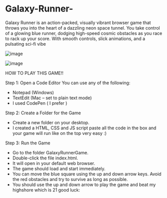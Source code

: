 # Galaxy-Runner-
Galaxy Runner is an action-packed, visually vibrant browser game that throws you into the heart of a dazzling neon space tunnel. You take control of a glowing blue runner, dodging high-speed cosmic obstacles as you race to rack up your score. With smooth controls, slick animations, and a pulsating sci-fi vibe

![image](https://github.com/user-attachments/assets/3102196c-8c2f-4bbb-baf5-90e33d14ebdb)

![image](https://github.com/user-attachments/assets/0a4693e3-584c-4eaf-b089-95cf16f253a8)

HOW TO PLAY THIS GAME!!

Step 1: Open a Code Editor
You can use any of the following:
- Notepad (Windows)
- TextEdit (Mac – set to plain text mode)
- I used CodePen ( I prefer )


Step 2: Create a Folder for the Game
- Create a new folder on your desktop.
- I created a HTML, CSS and JS script paste all the code in the box and your game will run like on the top very easy :)

Step 3: Run the Game
- Go to the folder GalaxyRunnerGame.
- Double-click the file index.html.
- It will open in your default web browser.
- The game should load and start immediately.
- You can move the blue square using the up and down arrow keys. Avoid the red obstacles and try to survive as long as possible.
- You should use the up and down arrow to play the game and beat my highshore which is 21 good luck:


